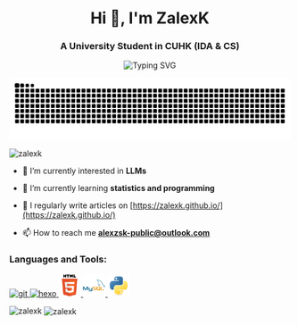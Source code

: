 

<h1 align="center">Hi 👋, I'm ZalexK</h1>
<h3 align="center">A University Student in CUHK (IDA & CS)</h3>

<p align="center"> <img src="https://typingsvg.vercel.app/api/svg?lines=%5B%7B%22text%22%3A%22Hello+World%21%22%2C%22deleteSpeed%22%3A0.7%7D%2C%7B%22text%22%3A%22Welcome+%7E%22%7D%5D" alt="Typing SVG" /> </p>

<!-- snake -->
<picture>
  <source media="(prefers-color-scheme: dark)" srcset="https://github.com/xingwangzhe/xingwangzhe/blob/output/github-snake-dark.svg" />
  <source media="(prefers-color-scheme: light)" srcset="https://github.com/xingwangzhe/xingwangzhe/blob/output/github-snake.svg" />
  <img alt="github-snake" src="github-snake.svg" />
</picture>

<p align="left"> <img src="https://komarev.com/ghpvc/?username=zalexk&label=Profile%20views&color=0e75b6&style=flat" alt="zalexk" /> </p>

- 🔭 I’m currently interested in **LLMs**

- 🌱 I’m currently learning **statistics and programming**

- 📝 I regularly write articles on [https://zalexk.github.io/](https://zalexk.github.io/)

- 📫 How to reach me **alexzsk-public@outlook.com**


<h3 align="left">Languages and Tools:</h3>
<p align="left"> <a href="https://git-scm.com/" target="_blank" rel="noreferrer"> <img src="https://www.vectorlogo.zone/logos/git-scm/git-scm-icon.svg" alt="git" width="40" height="40"/> </a> <a href="hexo.io/" target="_blank" rel="noreferrer"> <img src="https://www.vectorlogo.zone/logos/hexoio/hexoio-icon.svg" alt="hexo" width="40" height="40"/> </a> <a href="https://www.w3.org/html/" target="_blank" rel="noreferrer"> <img src="https://raw.githubusercontent.com/devicons/devicon/master/icons/html5/html5-original-wordmark.svg" alt="html5" width="40" height="40"/> </a> <a href="https://www.mysql.com/" target="_blank" rel="noreferrer"> <img src="https://raw.githubusercontent.com/devicons/devicon/master/icons/mysql/mysql-original-wordmark.svg" alt="mysql" width="40" height="40"/> </a> <a href="https://www.python.org" target="_blank" rel="noreferrer"> <img src="https://raw.githubusercontent.com/devicons/devicon/master/icons/python/python-original.svg" alt="python" width="40" height="40"/> </a> </p>

<p><img align="left" src="https://github-readme-stats.vercel.app/api/top-langs?username=zalexk&show_icons=true&locale=en&layout=compact" alt="zalexk" /></p>

<p>&nbsp;<img align="center" src="https://github-readme-stats.vercel.app/api?username=zalexk&show_icons=true&locale=en" alt="zalexk" /></p>

